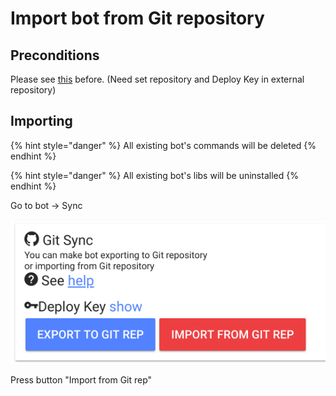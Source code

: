 # Import bot from Git repository

## Preconditions

Please see [this](https://help.bots.business/git#requirements) before. (Need set repository and Deploy Key in external repository)

## Importing

{% hint style="danger" %}
All existing bot's commands will be deleted
{% endhint %}

{% hint style="danger" %}
All existing bot's libs will be uninstalled
{% endhint %}

Go to bot -> Sync

![](<../.gitbook/assets/image (70).png>)

Press button "Import from Git rep"

